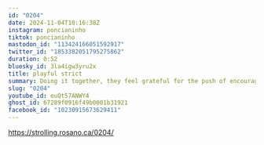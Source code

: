 ```yaml
---
id: "0204"
date: 2024-11-04T10:16:38Z
instagram: poncianinho
tiktok: poncianinho
mastodon_id: "113424166051592917"
twitter_id: "1853382051795275862"
duration: 0:52
bluesky_id: 3la4igw3yru2x
title: playful strict
summary: Doing it together, they feel grateful for the push of encouragement.
slug: "0204"
youtube_id: euQt57ANWY4
ghost_id: 67289f0916f49b0001b31921
facebook_id: "10230915673629411"
---
```

https://strolling.rosano.ca/0204/
